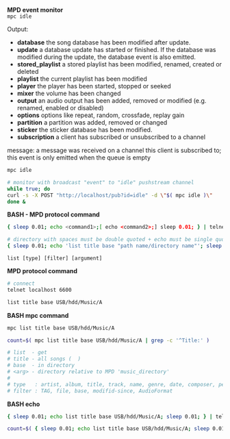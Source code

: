 **MPD event monitor**  
`mpc idle`  

Output:
- **database** the song database has been modified after update.
- **update** a database update has started or finished. If the database was modified during the update, the database event is also emitted.
- **stored_playlist** a stored playlist has been modified, renamed, created or deleted
- **playlist** the current playlist has been modified
- **player** the player has been started, stopped or seeked
- **mixer** the volume has been changed
- **output** an audio output has been added, removed or modified (e.g. renamed, enabled or disabled)
- **options** options like repeat, random, crossfade, replay gain
- **partition** a partition was added, removed or changed
- **sticker** the sticker database has been modified.
- **subscription** a client has subscribed or unsubscribed to a channel

message: a message was received on a channel this client is subscribed to; this event is only emitted when the queue is empty
```sh
mpc idle

# monitor with broadcast "event" to "idle" pushstream channel
while true; do
curl -s -X POST "http://localhost/pub?id=idle" -d \"$( mpc idle )\"
done &
```

**BASH - MPD protocol command**
```sh
{ sleep 0.01; echo <command1>;[ echo <command2>;] sleep 0.01; } | telnet localhost 6600

# directory with spaces must be double quoted + echo must be single quoted
{ sleep 0.01; echo 'list title base "path name/directory name"'; sleep 0.1; } | telnet localhost 6600
```

`list [type] [filter] [argument]`

**MPD protocol command**
```sh
# connect
telnet localhost 6600

list title base USB/hdd/Music/A
```

**BASH mpc command**
```sh
mpc list title base USB/hdd/Music/A

count=$( mpc list title base USB/hdd/Music/A | grep -c '^Title:' )
```
```sh
# list  - get
# title - all songs (  )
# base  - in directory
# <arg> - directory relative to MPD 'music_directory'
#
# type   : artist, album, title, track, name, genre, date, composer, performer, comment, disc, filename, or any
# filter : TAG, file, base, modifid-since, AudioFormat
```

**BASH echo**
```sh
{ sleep 0.01; echo list title base USB/hdd/Music/A; sleep 0.01; } | telnet localhost 6600

count=$( { sleep 0.01; echo list title base USB/hdd/Music/A; sleep 0.01; } | telnet localhost 6600 | grep -c '^Title:' )
```
